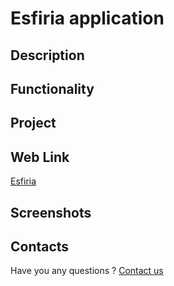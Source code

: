 # Esfiria application

## Description

## Functionality

## Project

## Web Link

[Esfiria](https://fraplat.com/jupiter/Esfiria)

## Screenshots

## Contacts

Have you any questions ? [Contact us](mailto:learn.fractal@gmail.com)

